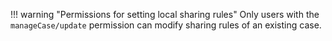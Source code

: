 !!! warning "Permissions for setting local sharing rules"
    Only users with the `manageCase/update` permission can modify sharing rules of an existing case.
